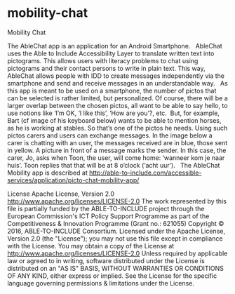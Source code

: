 # mobility-chat
Mobility Chat

The AbleChat app is an application for an Android Smartphone.   AbleChat uses the Able to Include Accessibility Layer to translate written text into pictograms. This allows users with literacy problems to chat using pictograms and their contact persons to write in plain text. This way, AbleChat allows people with IDD to create messages independently via the smartphone and send and receive messages in an understandable way.
 
As this app is meant to be used on a smartphone, the number of pictos that can be selected is rather limited, but personalized. Of course, there will be a larger overlap between the chosen pictos, all want to be able to say hello, to use notions like ‘I’m OK, ‘I like this’, ‘How are you’?, etc.  But, for example, Bart (cf image of his keyboard below) wants to be able to mention horses, as he is working at stables. So that’s one of the pictos he needs. Using such pictos carers and users can exchange messages. In the image below a carer is chatting with an user, the messages received are in blue, those sent in yellow. A picture in front of a message marks the sender. In this case, the carer, Jo, asks when Toon, the user, will come home: ‘wanneer kom je naar huis’. Toon replies that that will be at 8 o’clock (‘acht uur’).
 
The AbleChat Mobility app is described at http://able-to-include.com/accessible-services/application/picto-chat-mobility-app/

License
Apache License, Version 2.0 
http://www.apache.org/licenses/LICENSE-2.0 
The work represented by this file is partially funded by the ABLE-TO-INCLUDE project through the European Commission's ICT Policy Support Programme as part of the Competitiveness & Innovation Programme (Grant no.: 621055) 
Copyright © 2016, ABLE-TO-INCLUDE Consortium. Licensed under the Apache License, Version 2.0 (the "License"); you may not use this file except in compliance with the License. You may obtain a copy of the License at http://www.apache.org/licenses/LICENSE-2.0
Unless required by applicable law or agreed to in writing, software distributed under the License is distributed on an "AS IS" BASIS, WITHOUT WARRANTIES OR CONDITIONS OF ANY KIND, either express or implied. See the License for the specific language governing permissions & limitations under the License. 
